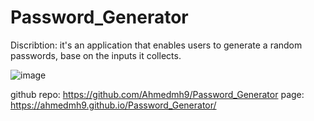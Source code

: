 # Password_Generator
Discribtion: it's an application that enables users to generate a random passwords, base on the inputs it collects.


![image](https://user-images.githubusercontent.com/78032515/124916197-03766780-dfb8-11eb-998b-41c466fe9fde.png)

github repo: https://github.com/Ahmedmh9/Password_Generator
page: https://ahmedmh9.github.io/Password_Generator/
